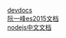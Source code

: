 
[devdocs](http://devdocs.io/)       
[阮一峰es2015文档](http://es6.ruanyifeng.com/#docs/intro)        
[nodejs中文文档](http://nodejs.cn/api/)
